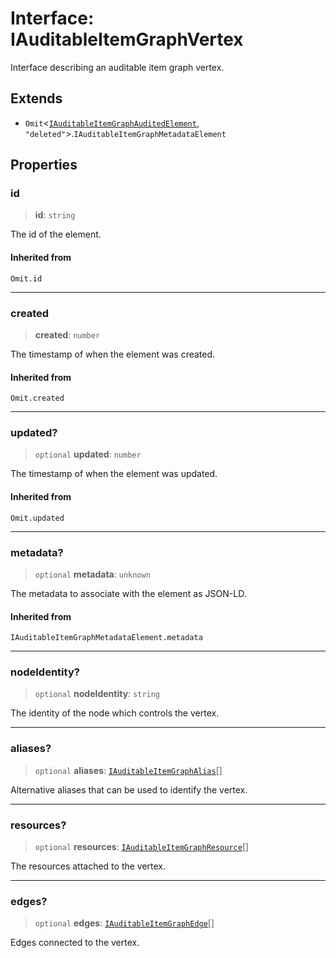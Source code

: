 # Interface: IAuditableItemGraphVertex

Interface describing an auditable item graph vertex.

## Extends

- `Omit`\<[`IAuditableItemGraphAuditedElement`](IAuditableItemGraphAuditedElement.md), `"deleted"`\>.`IAuditableItemGraphMetadataElement`

## Properties

### id

> **id**: `string`

The id of the element.

#### Inherited from

`Omit.id`

***

### created

> **created**: `number`

The timestamp of when the element was created.

#### Inherited from

`Omit.created`

***

### updated?

> `optional` **updated**: `number`

The timestamp of when the element was updated.

#### Inherited from

`Omit.updated`

***

### metadata?

> `optional` **metadata**: `unknown`

The metadata to associate with the element as JSON-LD.

#### Inherited from

`IAuditableItemGraphMetadataElement.metadata`

***

### nodeIdentity?

> `optional` **nodeIdentity**: `string`

The identity of the node which controls the vertex.

***

### aliases?

> `optional` **aliases**: [`IAuditableItemGraphAlias`](IAuditableItemGraphAlias.md)[]

Alternative aliases that can be used to identify the vertex.

***

### resources?

> `optional` **resources**: [`IAuditableItemGraphResource`](IAuditableItemGraphResource.md)[]

The resources attached to the vertex.

***

### edges?

> `optional` **edges**: [`IAuditableItemGraphEdge`](IAuditableItemGraphEdge.md)[]

Edges connected to the vertex.
